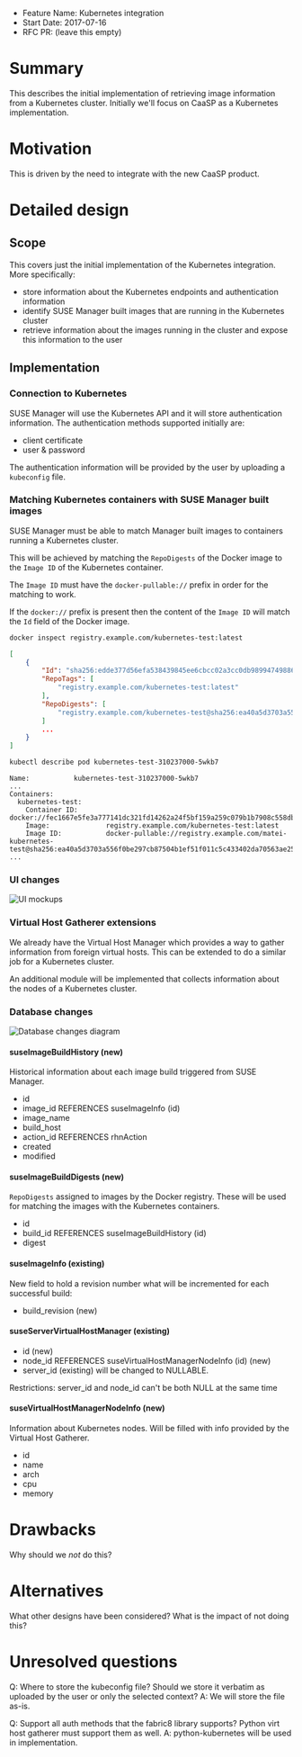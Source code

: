 - Feature Name: Kubernetes integration
- Start Date: 2017-07-16
- RFC PR: (leave this empty)

# Summary
[summary]: #summary

This describes the initial implementation of retrieving image information from a Kubernetes cluster.
Initially we'll focus on CaaSP as a Kubernetes implementation.

# Motivation
[motivation]: #motivation

This is driven by the need to integrate with the new CaaSP product.

# Detailed design
[design]: #detailed-design

## Scope

This covers just the initial implementation of the Kubernetes integration. More specifically:
* store information about the Kubernetes endpoints and authentication information
* identify SUSE Manager built images that are running in the Kubernetes cluster
* retrieve information about the images running in the cluster and expose this information to the user

## Implementation

### Connection to Kubernetes

SUSE Manager will use the Kubernetes API and it will store authentication information. The authentication methods
supported initially are:

* client certificate
* user & password

The authentication information will be provided by the user by uploading a `kubeconfig` file.

### Matching Kubernetes containers with SUSE Manager built images

SUSE Manager must be able to match Manager built images to containers running a Kubernetes cluster.

This will be achieved by matching the `RepoDigests` of the Docker image to the `Image ID` of the
 Kubernetes container.

The `Image ID` must have the `docker-pullable://` prefix in order for the matching to work.

If the `docker://` prefix is present then the content of the `Image ID` will match the `Id` field of the Docker image.


```bash
docker inspect registry.example.com/kubernetes-test:latest
```
```json
[
    {
        "Id": "sha256:edde377d56efa538439845ee6cbcc02a3cc0db98994749886adace4f14a2b19e",
        "RepoTags": [
            "registry.example.com/kubernetes-test:latest"
        ],
        "RepoDigests": [
            "registry.example.com/kubernetes-test@sha256:ea40a5d3703a556f0be297cb87504b1ef51f011c5c433402da70563ae256235c"
        ]
        ...
    }
]

```

```bash
kubectl describe pod kubernetes-test-310237000-5wkb7
```
```
Name:           kubernetes-test-310237000-5wkb7
...
Containers:
  kubernetes-test:
    Container ID:       docker://fec1667e5fe3a777141dc321fd14262a24f5bf159a259c079b1b7908c558db47
    Image:              registry.example.com/kubernetes-test:latest
    Image ID:           docker-pullable://registry.example.com/matei-kubernetes-test@sha256:ea40a5d3703a556f0be297cb87504b1ef51f011c5c433402da70563ae256235c
...
```

### UI changes

![UI mockups](kubernetes-integration/00035-kubernetes-UI.png)

### Virtual Host Gatherer extensions

We already have the Virtual Host Manager which provides a way to gather information from foreign virtual hosts.
This can be extended to do a similar job for a Kubernetes cluster.

An additional module will be implemented that collects information about the nodes of a Kubernetes cluster.


### Database changes

![Database changes diagram](kubernetes-integration/00035-kubernetes-diagrams.png)

#### suseImageBuildHistory (new)

Historical information about each image build triggered from SUSE Manager.

* id
* image_id REFERENCES suseImageInfo (id)
* image_name
* build_host
* action_id REFERENCES rhnAction
* created
* modified

#### suseImageBuildDigests (new)

`RepoDigests` assigned to images by the Docker registry. These will be used for matching the images with the Kubernetes containers.

* id
* build_id REFERENCES suseImageBuildHistory (id)
* digest

#### suseImageInfo (existing)

New field to hold a revision number what will be incremented for each successful build:

* build_revision (new)

#### suseServerVirtualHostManager (existing)

* id (new)
* node_id REFERENCES suseVirtualHostManagerNodeInfo (id) (new)
* server_id (existing) will be changed to NULLABLE.

Restrictions:
server_id and node_id can't be both NULL at the same time

#### suseVirtualHostManagerNodeInfo (new)

Information about Kubernetes nodes. Will be filled with info provided by the Virtual Host Gatherer.

* id
* name
* arch
* cpu
* memory

# Drawbacks
[drawbacks]: #drawbacks

Why should we *not* do this?

# Alternatives
[alternatives]: #alternatives

What other designs have been considered? What is the impact of not doing this?

# Unresolved questions
[unresolved]: #unresolved-questions

Q: Where to store the kubeconfig file? Should we store it verbatim as uploaded by the user or only the selected context?
A: We will store the file as-is.

Q: Support all auth methods that the fabric8 library supports? Python virt host gatherer must support them as well.
A: python-kubernetes will be used in implementation.
